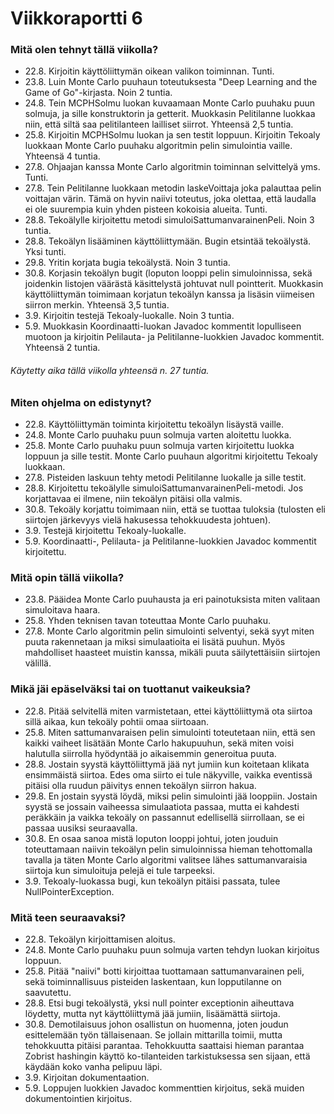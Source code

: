 # Viikkoraportti 6

### Mitä olen tehnyt tällä viikolla?

- 22.8. Kirjoitin käyttöliittymän oikean valikon toiminnan. Tunti.
- 23.8. Luin Monte Carlo puuhaun toteutuksesta "Deep Learning and the Game of Go"-kirjasta. Noin 2 tuntia.
- 24.8. Tein MCPHSolmu luokan kuvaamaan Monte Carlo puuhaku puun solmuja, ja sille konstruktorin ja getterit. Muokkasin Pelitilanne luokkaa niin, että siltä saa pelitilanteen lailliset siirrot. Yhteensä 2,5 tuntia.
- 25.8. Kirjoitin MCPHSolmu luokan ja sen testit loppuun. Kirjoitin Tekoaly luokkaan Monte Carlo puuhaku algoritmin pelin simulointia vaille. Yhteensä 4 tuntia.
- 27.8. Ohjaajan kanssa Monte Carlo algoritmin toiminnan selvittelyä yms. Tunti.
- 27.8. Tein Pelitilanne luokkaan metodin laskeVoittaja joka palauttaa pelin voittajan värin. Tämä on hyvin naiivi toteutus, joka olettaa, että laudalla ei ole suurempia kuin yhden pisteen kokoisia alueita. Tunti.
- 28.8. Tekoälylle kirjoitettu metodi simuloiSattumanvarainenPeli. Noin 3 tuntia.
- 28.8. Tekoälyn lisääminen käyttöliittymään. Bugin etsintää tekoälystä. Yksi tunti.
- 29.8. Yritin korjata bugia tekoälystä. Noin 3 tuntia.
- 30.8. Korjasin tekoälyn bugit (loputon looppi pelin simuloinnissa, sekä joidenkin listojen väärästä käsittelystä johtuvat null pointterit. Muokkasin käyttöliittymän toimimaan korjatun tekoälyn kanssa ja lisäsin viimeisen siirron merkin. Yhteensä 3,5 tuntia.
- 3.9. Kirjoitin testejä Tekoaly-luokalle. Noin 3 tuntia.
- 5.9. Muokkasin Koordinaatti-luokan Javadoc kommentit lopulliseen muotoon ja kirjoitin Pelilauta- ja Pelitilanne-luokkien Javadoc kommentit. Yhteensä 2 tuntia.

###### Käytetty aika tällä viikolla yhteensä n. 27 tuntia.

### Miten ohjelma on edistynyt?

- 22.8. Käyttöliittymän toiminta kirjoitettu tekoälyn lisäystä vaille.
- 24.8. Monte Carlo puuhaku puun solmuja varten aloitettu luokka.
- 25.8. Monte Carlo puuhaku puun solmuja varten kirjoitettu luokka loppuun ja sille testit. Monte Carlo puuhaun algoritmi kirjoitettu Tekoaly luokkaan.
- 27.8. Pisteiden laskuun tehty metodi Pelitilanne luokalle ja sille testit.
- 28.8. Kirjoitettu tekoälylle simuloiSattumanvarainenPeli-metodi. Jos korjattavaa ei ilmene, niin tekoälyn pitäisi olla valmis.
- 30.8. Tekoäly korjattu toimimaan niin, että se tuottaa tuloksia (tulosten eli siirtojen järkevyys vielä hakusessa tehokkuudesta johtuen).
- 3.9. Testejä kirjoitettu Tekoaly-luokalle.
- 5.9. Koordinaatti-, Pelilauta- ja Pelitilanne-luokkien Javadoc kommentit kirjoitettu.

### Mitä opin tällä viikolla?

- 23.8. Pääidea Monte Carlo puuhausta ja eri painotuksista miten valitaan simuloitava haara.
- 25.8. Yhden teknisen tavan toteuttaa Monte Carlo puuhaku.
- 27.8. Monte Carlo algoritmin pelin simulointi selventyi, sekä syyt miten puuta rakennetaan ja miksi simulaatioita ei lisätä puuhun. Myös mahdolliset haasteet muistin kanssa, mikäli puuta säilytettäisiin siirtojen välillä.

### Mikä jäi epäselväksi tai on tuottanut vaikeuksia?

- 22.8. Pitää selvitellä miten varmistetaan, ettei käyttöliittymä ota siirtoa sillä aikaa, kun tekoäly pohtii omaa siirtoaan.
- 25.8. Miten sattumanvaraisen pelin simulointi toteutetaan niin, että sen kaikki vaiheet lisätään Monte Carlo hakupuuhun, sekä miten voisi halutulla siirrolla hyödyntää jo aikaisemmin generoitua puuta.
- 28.8. Jostain syystä käyttöliittymä jää nyt jumiin kun koitetaan klikata ensimmäistä siirtoa. Edes oma siirto ei tule näkyville, vaikka eventissä pitäisi olla ruudun päivitys ennen tekoälyn siirron hakua.
- 29.8. En jostain syystä löydä, miksi pelin simulointi jää looppiin. Jostain syystä se jossain vaiheessa simulaatiota passaa, mutta ei kahdesti peräkkäin ja vaikka tekoäly on passannut edellisellä siirrollaan, se ei passaa uusiksi seuraavalla.
- 30.8. En osaa sanoa mistä loputon looppi johtui, joten jouduin toteuttamaan naiivin tekoälyn pelin simuloinnissa hieman tehottomalla tavalla ja täten Monte Carlo algoritmi valitsee lähes sattumanvaraisia siirtoja kun simuloituja pelejä ei tule tarpeeksi.
- 3.9. Tekoaly-luokassa bugi, kun tekoälyn pitäisi passata, tulee NullPointerException.

### Mitä teen seuraavaksi?

- 22.8. Tekoälyn kirjoittamisen aloitus.
- 24.8. Monte Carlo puuhaku puun solmuja varten tehdyn luokan kirjoitus loppuun.
- 25.8. Pitää "naiivi" botti kirjoittaa tuottamaan sattumanvarainen peli, sekä toiminnallisuus pisteiden laskentaan, kun lopputilanne on saavutettu.
- 28.8. Etsi bugi tekoälystä, yksi null pointer exceptionin aiheuttava löydetty, mutta nyt käyttöliittymä jää jumiin, lisäämättä siirtoja.
- 30.8. Demotilaisuus johon osallistun on huomenna, joten joudun esittelemään työn tällaisenaan. Se jollain mittarilla toimii, mutta tehokkuutta pitäisi parantaa. Tehokkuutta saattaisi hieman parantaa Zobrist hashingin käyttö ko-tilanteiden tarkistuksessa sen sijaan, että käydään koko vanha pelipuu läpi.
- 3.9. Kirjoitan dokumentaation.
- 5.9. Loppujen luokkien Javadoc kommenttien kirjoitus, sekä muiden dokumentointien kirjoitus.